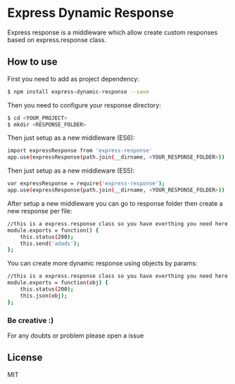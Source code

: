 # Express Dynamic Response

Express response is a middleware which allow create custom responses based on express.response class.

## How to use

First you need to add as project dependency:

```sh
$ npm install express-dynamic-response --save
```

Then you need to configure your response directory:

```sh
$ cd <YOUR_PROJECT>
$ mkdir <RESPONSE_FOLDER>
```

Then just setup as a new middleware (ES6):
```sh
import expressResponse from 'express-response'
app.use(expressResponse(path.join(__dirname, <YOUR_RESPONSE_FOLDER>))
```

Then just setup as a new middleware (ES5):
```sh
var expressResponse = require('express-response');
app.use(expressResponse(path.join(__dirname, <YOUR_RESPONSE_FOLDER>))
```

After setup a new middleware you can go to response folder then create a new response per file:

```sh
//this is a express.response class so you have everthing you need here
module.exports = function() {
    this.status(200);
    this.send('adads');
};
```

You can create more dynamic response using objects by params:

```sh
//this is a express.response class so you have everthing you need here
module.exports = function(obj) {
    this.status(200);
    this.json(obj);
};
```

### Be creative :)

For any doubts or problem please open a issue

License
----

MIT